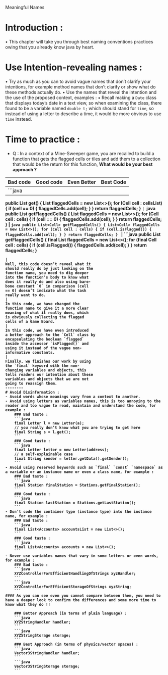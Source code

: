 Meaningful Names
# Introduction :
• This chapter will take you through best naming conventions practices owing that you
already know java by heart.
# Use Intention-revealing names :
• Try as much as you can to avoid vague names that don’t clarify your intentions, for
example method names that don’t clarify or show what do these methods actually do.
• Use the names that reveal the intention and the use of the proposed context, examples :
▪ Recall making a `Date` class that displays today’s date in a text view, so when
examining the class, there found to be a variable named `double t;` which
should stand for `time`, so instead of using a letter to describe a time, it would
be more obvious to use `time` instead.

# Time to practice :
- Q : In a context of a Mine-Sweeper game, you are recalled to build a function that gets the
flagged cells or tiles and add them to a collection that would be the return for this function,
<b>What would be your best approach ?<b/>

| Bad code  | Good code  | Even Better | Best Code |
|-------|-------|-------|-------|
| ```java 
public List<Cell> get() {
    List<Cell> flaggedCells = new List<>();
    for (Cell cell : cellsList) {
          if (cell == 0) {
               flaggedCells.add(cell);
           }
     }
    return flaggedCells;
}
```| ```java
public List<Cell> getFlaggedCells() {
    List<Cell> flaggedCells = new List<>();
    for (Cell cell : cells) {
          if (cell == 0) {
               flaggedCells.add(cell);
           }
     }
    return flaggedCells;
} | ```java
public List<Cell> getFlaggedCells() {
    List<Cell> flaggedCells = new List<>();
    for (Cell cell : cells) {
          if (cell.isFlagged()) {
               flaggedCells.add(cell);
           }
     }
    return flaggedCells;
}
``` | ```java
public List<Cell> getFlaggedCells() {
    final List<Cell> flaggedCells = new List<>();
    for (final Cell cell : cells) {
          if (cell.isFlagged()) {
               flaggedCells.add(cell);
           }
     }
    return flaggedCells;
}
```|
|
Well, this code doesn’t reveal what it
should really do by just looking on the
function name, you need to dig deeper
into the function’s body to know what
does it really do and also using bare-
bone constant `0` in comparison (cell
== 0) doesn’t indicate what the task
really want to do. 
|
In this code, we have changed the
function name to give it a more clear
meaning of what it really does, which
is obviously collecting the flagged
cells of a Game Board. 
|
In this code, we have even introduced
a better approach to the `Cell` class by
encapsulating the boolean `flagged`
inside the accessor `isFlagged()` and
using it instead of the vague non-
informative constants. 
|
Finally, we finishes our work by using
the `final` keyword with the non-
changing variables and objects, this
tells readers our intention about these
variables and objects that we are not
going to reassign them.
--------
# Avoid Disinformation :
- Avoid words whose meanings vary from a context to another.
- Avoid using letters as variables names, this is too annoying to the reader and too vague to read, maintain and understand the code, for example : 
	### Bad taste :
	```java
	final Letter l = new Letter(a);
	// you really don’t know what you are trying to get here
	final String s = l.get();
	```
	### Good taste :
	```java
	final Letter letter = new Letter(address);
	// a self-explainable case
	final String sender = letter.getData().getSender();
	```
- Avoid using reserved keywords such as `final` `const` `namespace` as a variable or an instance name or even a class name, for example :
	### Bad taste : 
	```java
	final Station finalStation = Stations.getFinalStation();
	```
	### Good taste : 
	```java
	final Station lastStation = Stations.getLastStation();
	```
- Don’t code the container type (instance type) into the instance name, for example :
	### Bad taste : 
	```java
	final List<Accounts> accountsList = new List<>();
	```
	### Good taste :
	```java
	final List<Accounts> accounts = new List<>();
	```
- Never use variables names that vary in some letters or even words, for example :
	### Bad taste :
	```java
	XYZControllerForEfficientHandlingOfStrings xyzHandler;
	```
	```java
	XYZControllerForEfficientStorageOfStrings xyzString;
	```
#### As you can see even you cannot compare between them, you need to have a deeper look to confirm the differences and some more time to know what they do !!

	### Better Approach (in terms of plain language) :
	```java
	XYZStringHandler handler;
	```
	```java
	XYZStringStorage storage;
	```
	### Best Approach (in terms of physics/vector spaces) :
	```java
	Vector3StringHandler handler;
	```
	```java
	Vector3StringStorage storage;
	```


